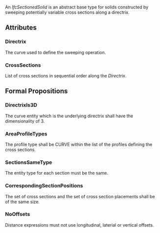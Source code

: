 An _IfcSectionedSolid_ is an abstract base type for solids constructed by sweeping potentially variable cross sections along a directrix.

<!-- end of short definition -->


## Attributes

### Directrix
The curve used to define the sweeping operation.

### CrossSections
List of cross sections in sequential order along the _Directrix_.

## Formal Propositions

### DirectrixIs3D
The curve entity which is the underlying directrix shall have the dimensionality of 3.

### AreaProfileTypes
The profile type shall be CURVE within the list of the profiles defining the cross sections.

### SectionsSameType
The entity type for each section must be the same.

### CorrespondingSectionPositions
The set of cross sections and the set of cross section placements shall be of the same size.

### NoOffsets
Distance expressions must not use longitudinal, laterial or vertical offsets.

